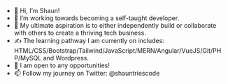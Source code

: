 - 👋 Hi, I’m Shaun!
- 👀 I’m working towards becoming a self-taught developer.
- :muscle: My ultimate aspiration is to either independently build or collaborate with others to create a thriving tech business.
- :writing_hand: The learning pathway I am currently on includes: HTML/CSS/Bootstrap/Tailwind/JavaScript/MERN/Angular/VueJS/Git/PHP/MySQL and Wordpress.
- :ghost: I am open to any opportunities!
- 📫 Follow my journey on Twitter: @shauntriescode
